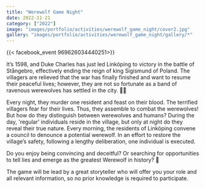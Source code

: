 ```yaml
---
title: "Werewolf Game Night"
date: 2022-11-21
category: ["2022"]
image: "images/portfolio/activities/werewolf_game_night/cover2.jpg"
gallery: "images/portfolio/activities/werewolf_game_night/gallery/*"
---
```


{{< facebook_event 969626034440251>}}

It’s 1598, and Duke Charles has just led Linköping to victory in the battle of Stångebro, effectively ending the reign of king Sigismund of Poland. The villagers are relieved that the war has finally finished and want to resume their peaceful lives; however, they are not so fortunate as a band of ravenous werewolves has settled in the city. 🐺🌙

Every night, they murder one resident and feast on their blood. The terrified villagers fear for their lives. Thus, they assemble to combat the werewolves! But how do they distinguish between werewolves and humans? During the day, 'regular' individuals reside in the village, but only at night do they reveal their true nature. Every morning, the residents of Linköping convene a council to denounce a potential werewolf. In an effort to restore the village’s safety, following a lengthy deliberation, one individual is executed.

Do you enjoy being convincing and deceitful? Or searching for opportunities to tell lies and emerge as the greatest Werewolf in history? 🧐

The game will be lead by a great storyteller who will offer you your role and all relevant information, so no prior knowledge is required to participate.
